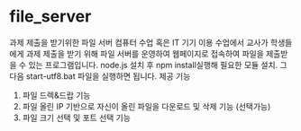 # file_server
과제 제출을 받기위한 파일 서버
컴퓨터 수업 혹은 IT 기기 이용 수업에서 교사가 학생들에게 과제 제출을 받기 위해 파일 서버를 운영하여 웹페이지로 접속하여 파일을 제출받을 수 있는 프로그램입니다. 
node.js 설치 후 npm install실행해 필요한 모듈 설치. 그 다음 start-utf8.bat 파일을 실행하면 됩니다.
제공 기능
1. 파일 드렉&드랍 기능
2. 파일 올린 IP 기반으로 자신이 올린 파일을 다운로드 및 삭제 기능 (선택가능)
3. 파일 크기 선택 및 포트 선택 기능


